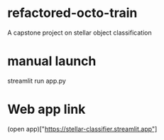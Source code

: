 # refactored-octo-train
A capstone project on stellar object classification
# manual launch
streamlit run app.py
# Web app link
(open app)["https://stellar-classifier.streamlit.app"]
